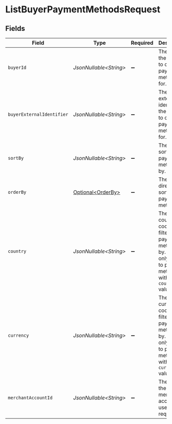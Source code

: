 # ListBuyerPaymentMethodsRequest


## Fields

| Field                                                                                                         | Type                                                                                                          | Required                                                                                                      | Description                                                                                                   | Example                                                                                                       |
| ------------------------------------------------------------------------------------------------------------- | ------------------------------------------------------------------------------------------------------------- | ------------------------------------------------------------------------------------------------------------- | ------------------------------------------------------------------------------------------------------------- | ------------------------------------------------------------------------------------------------------------- |
| `buyerId`                                                                                                     | *JsonNullable\<String>*                                                                                       | :heavy_minus_sign:                                                                                            | The ID of the buyer to query payment methods for.                                                             | fe26475d-ec3e-4884-9553-f7356683f7f9                                                                          |
| `buyerExternalIdentifier`                                                                                     | *JsonNullable\<String>*                                                                                       | :heavy_minus_sign:                                                                                            | The external identifier of the buyer to query payment methods for.                                            | buyer-12345                                                                                                   |
| `sortBy`                                                                                                      | *JsonNullable\<String>*                                                                                       | :heavy_minus_sign:                                                                                            | The field to sort the payment methods by.                                                                     |                                                                                                               |
| `orderBy`                                                                                                     | [Optional\<OrderBy>](../../models/operations/OrderBy.md)                                                      | :heavy_minus_sign:                                                                                            | The direction to sort the payment methods in.                                                                 | desc                                                                                                          |
| `country`                                                                                                     | *JsonNullable\<String>*                                                                                       | :heavy_minus_sign:                                                                                            | The country code to filter payment methods by. This only applies to payment methods with a `country` value.   | US                                                                                                            |
| `currency`                                                                                                    | *JsonNullable\<String>*                                                                                       | :heavy_minus_sign:                                                                                            | The currency code to filter payment methods by. This only applies to payment methods with a `currency` value. | USD                                                                                                           |
| `merchantAccountId`                                                                                           | *JsonNullable\<String>*                                                                                       | :heavy_minus_sign:                                                                                            | The ID of the merchant account to use for this request.                                                       |                                                                                                               |
